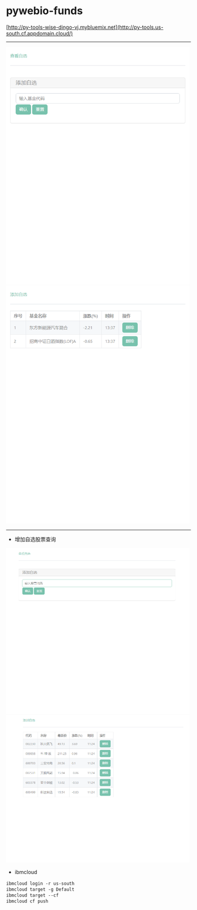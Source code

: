 # pywebio-funds

[http://py-tools-wise-dingo-vj.mybluemix.net](http://py-tools.us-south.cf.appdomain.cloud/)

---

<img src="https://raw.githubusercontent.com/dayerong/pywebio-funds/main/1.png" width="500" alt="help"/>
<img src="https://raw.githubusercontent.com/dayerong/pywebio-funds/main/2.png" width="500" alt="help"/>

---
- 增加自选股票查询

<img src="https://raw.githubusercontent.com/dayerong/pywebio-funds/main/3.png" width="500" alt="help"/>
<img src="https://raw.githubusercontent.com/dayerong/pywebio-funds/main/4.png" width="500" alt="help"/>

- ibmcloud
```angular2
ibmcloud login -r us-south
ibmcloud target -g Default
ibmcloud target --cf
ibmcloud cf push
```
